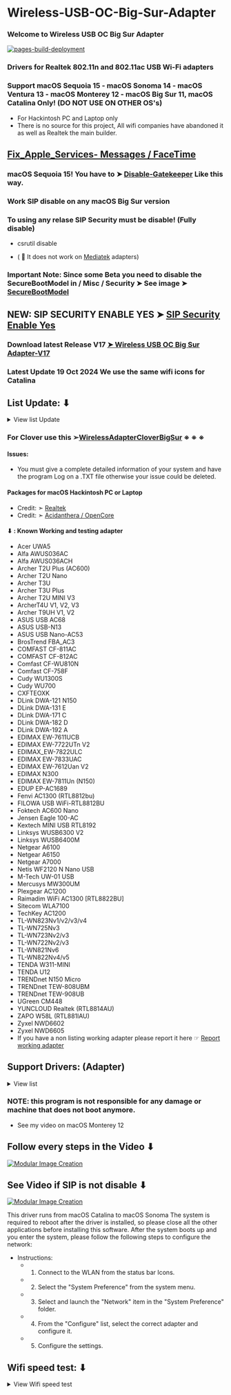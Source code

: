 # Wireless-USB-OC-Big-Sur-Adapter 

### Welcome to Wireless USB OC Big Sur Adapter

[![pages-build-deployment](https://github.com/chris1111/Wireless-USB-OC-Big-Sur-Adapter/actions/workflows/pages/pages-build-deployment/badge.svg)](https://github.com/chris1111/Wireless-USB-OC-Big-Sur-Adapter/actions/workflows/pages/pages-build-deployment)

### Drivers for Realtek 802.11n and 802.11ac USB Wi-Fi adapters 

### Support macOS Sequoia 15 - macOS Sonoma 14 - macOS Ventura 13 - macOS Monterey 12 - macOS Big Sur 11, macOS Catalina Only! (DO NOT USE ON OTHER OS's)
- For Hackintosh PC and Laptop only
- There is no source for this project, All wifi companies have abandoned it as well as Realtek the main builder.
## [Fix_Apple_Services- Messages / FaceTime](https://github.com/chris1111/Wireless-USB-Big-Sur-Adapter/blob/master/Fix_Apple_Services.md)

### macOS Sequoia 15! You have to ➤ [Disable-Gatekeeper](https://github.com/chris1111/Disable-Gatekeeper) Like this way.
### Work SIP disable on any macOS Big Sur version 
### To using any relase SIP Security must be disable! (Fully disable) 
- csrutil disable

- ( 🚫  It does not work on [Mediatek](https://github.com/chris1111/D-LinkUtility-Package) adapters)

### Important Note: Since some Beta you need to disable the SecureBootModel in / Misc / Security ➤ See image ➤ [SecureBootModel](https://user-images.githubusercontent.com/6248794/94857988-57886600-0400-11eb-9faa-465344c44c10.png)

## NEW: SIP SECURITY ENABLE YES ➤ [SIP Security Enable Yes](https://github.com/chris1111/Wireless-USB-OC-Big-Sur-Adapter/discussions/167)
### Download latest Release V17 [➤ Wireless USB OC Big Sur Adapter-V17](https://github.com/chris1111/Wireless-USB-OC-Big-Sur-Adapter/releases/tag/V17)


### Latest Update 19 Oct 2024 We use the same wifi icons for Catalina

## List Update: ⬇︎
<details> 
  <summary>View list Update</summary>

Update 12 Jul 2024 Use my background Package
	
Update 12 Jul 2024 Reduce size background Package adated for old macOS

Update 12 Jul 2024 Update ButtonBox background Packag

Update 11 Jul 2024 Update StatusBarApp, change background Package

Update 16 Jan 2024  List Support adapter in Readme

Update 02 July 2023  Change Background program

Update 15 Dec 2022 Moove Helper

Update 13 Dec 2022 Update 13 Dec 2022 Fix Uninstall Utility

Update 02 Nov 2022 No more need Agents and Deamon

Update 16 Oct 2022 Adapted for latest macOS

Update 12 June 2022 Add support macOS Ventura 13

Update 01 March 2022 Add Portuguese language credit : @erikadeolima

Update 08 Jan 2022 Open StatusBarApp before reboot

Update 31 Dec 2021 remove spam uninstall script

Update 14 Dec 2021 support page.html inside the program, StatusBarApp open after reboot

Update 11 Dec 2021 support page.html

Update 30 Oct 2021 strip and sign nib with Xcode

Update 15 Sept 2021 Release V8 adapt for latest macOS Big Sur 11

Update 15 august 2021 . Check SIP status

![SIP Status](https://user-images.githubusercontent.com/6248794/139541856-6eca3646-50a8-4a2f-9808-1d77f68dd423.png)

Update 26 july 2021 . Check box Auto start

Update 29 Nov 2020 Using a blue WIFI icon but similar to Big Sur

![Capture d’écran, Light](https://user-images.githubusercontent.com/6248794/100558078-c7896000-327a-11eb-9f28-d81df4c79e24.png)

![Capture d’écran, dark](https://user-images.githubusercontent.com/6248794/100558082-cb1ce700-327a-11eb-9a53-9c505b2432c2.png)

</details>


### For Clover use this ➢[WirelessAdapterCloverBigSur](https://github.com/chris1111/WirelessAdapterCloverBigSur) ※ ※ ※

#### Issues: 
- You must give a complete detailed information of your system and have the program Log on a .TXT file otherwise your issue could be deleted.


#### Packages for macOS Hackintosh PC or Laptop
- Credit: ➣ [Realtek](https://www.realtek.com/en/)
- Credit: ➣ [Acidanthera / OpenCore](https://github.com/acidanthera/OpenCorePkg)


#### ⬇︎ :  Known Working and testing adapter
- Acer UWA5
- Alfa AWUS036AC 
- Alfa AWUS036ACH
- Archer T2U Plus (AC600)
- Archer T2U Nano
- Archer T3U
- Archer T3U Plus
- Archer T2U MINI V3
- ArcherT4U V1, V2, V3
- Archer T9UH V1, V2
- ASUS USB AC68
- ASUS USB-N13
- ASUS USB Nano-AC53
- BrosTrend FBA_AC3
- COMFAST CF-811AC
- COMFAST CF-812AC
- Comfast CF-WU810N
- Comfast CF-758F
- Cudy WU1300S
- Cudy WU700
- CXFTEOXK
- DLink DWA-121 N150
- DLink DWA-131 E
- DLink DWA-171 C
- DLink DWA-182 D
- DLink DWA-192 A
- EDIMAX EW-7611UCB
- EDIMAX EW-7722UTn V2
- EDIMAX_EW-7822ULC
- EDIMAX EW-7833UAC
- EDIMAX EW-7612Uan V2
- EDIMAX N300
- EDIMAX EW-7811Un (N150)
- EDUP EP-AC1689
- Fenvi AC1300 (RTL8812bu)
- FILOWA USB WiFi-RTL8812BU
- Foktech AC600 Nano
- Jensen Eagle 100-AC
- Kextech MINI USB RTL8192
- Linksys WUSB6300 V2
- Linksys WUSB6400M
- Netgear A6100
- Netgear A6150
- Netgear A7000
- Netis WF2120 N Nano USB
- M-Tech UW-01 USB
- Mercusys MW300UM
- Plexgear AC1200
- Raimadim WiFi AC1300 [RTL8822BU]
- Sitecom WLA7100
- TechKey AC1200
- TL-WN823Nv1/v2/v3/v4
- TL-WN725Nv3
- TL-WN723Nv2/v3
- TL-WN722Nv2/v3
- TL-WN821Nv6
- TL-WN822Nv4/v5
- TENDA W311-MINI
- TENDA U12
- TRENDnet N150 Micro
- TRENDnet TEW-808UBM
- TRENDnet TEW-908UB
- UGreen CM448
- YUNCLOUD Realtek (RTL8814AU)
- ZAPO W58L (RTL881lAU)
- Zyxel NWD6602
- Zyxel NWD6605
- If you have a non listing working adapter please report it here ☞ [Report working adapter](https://github.com/chris1111/Wireless-USB-OC-Big-Sur-Adapter/discussions)

## Support Drivers: (Adapter)

<details> 
  <summary>View list  </summary>
	
- ASUS_USB-N10E_92CU

- ASUS_USB-N13_92CU

- ASUS_USB-N10_92CU

- ASUS_1870_8812BU

- ASUS_USB-N10E_92CU

- ASUS_USB-N10_92CU

- ASUS_USB-N13_92CU

- ASUS_USB-AC53_8812BU

- ASUS_USB-AC55B1_8812BU

- ASUS_USB-AC56_8812AU

- ASUS_USB-AC55_8812BU

- ASUS_USB-AC68ALL_8814AU

- ASUS_USB-AC68CE_8814AU

- ASUS_USB-AC68FCC_8814AU

- AboCom_8178_92CU

- AboCom_0811_8811AU

- AboCom_8189_92CU

- AboCom_92EU

- AboCom_88EU

- AboCom_AC_8812AU

- AboCom_AC_8812AU

- Actiontec_8811AU

- AirTies_Air2520_8811AU

- AirTies_Air2525_8811AU

- AboCom_8178_92CU

- AboCom_8189_92CU

- Actiontec_8105_SingleBand_8811AU

- Actiontec_8108_DualBand_8811AU

- Amigo_92CU

- Amigo_92CU

- AzureWave_92CU

- Belkin_1004_92CU

- Belkin_1102_92CU

- Belkin_2102_92CU

- Belkin_2103_92CU

- Belkin_92DUVS_1105

- Belkin_92DUVS_110A

- Belkin_92DUVS_120A

- Belkin_F9L1106_v2_8812AU

- Belkin_F9L1106v2_8812AU

- Buffallo_25D_8812AU

- Buffallo_433DM_8811AU

- Buffallo_WI_U2_433DHP_8811AU

- Buffallo_WLP_U2_433DHP_8811AU

- Compare-8010_92CU

- Compare-8011_92CU

- Corega_92CU

- DLink_DWA121_92CU

- DLink_DWA123_92CU

- DLink_DWA131B1_92CU

- DLink_DWA132_92CU

- DLink_DWA133_92CU

- DLink_DWA123_88EU

- DLink_DWA125_88EU

- DLink_DWA131C1_92EU

- DLink_DWA131E_92EU

- DLink_DWA171_8812AU

- DLink_DWA182B1_8812AU

- DLink_DWA182_8812AU

- DLink_DWA192_8814AU

- DLink_GO_USB_N150_88EU

- ELECOM_WDC300SU2S_92CU

- ELECOM_8811AU

- ELECOM_WDB433SU2M_8811AU

- ELECOM_WDC1300DU3_8814AU

- ELECOM_WDC1300SU3_8814AU

- ELECOM_WDC150SU2M_88EU

- ELECOM_WDC433DU2_8812AU

- ELECOM_WDC433SU2M2_8811AU

- EDIMAX- EW-7722UTn V2 

- EDIMAX N300

- EDIMAX EW-7811Un

- Edimax_AC1750_8814AU

- Edimax_AC1750_A834_8814AU

- Edimax_AC600_8812AU

- Edimax_EW-7611ULB_8723BU

- Edimax_EW-7811UAC_8812AU

- Edimax_EW-7822UAC_8812AU

- Edimax_EW-7822ULC_8812AU

- Edimax_GLP_8812AU

- Edimax_7811_92CU

- Edimax_7822_92CU

- Feixun_90_92CU

- Feixun_91_92CU

- EnGenius_AC_8812AU

- HP_92CU

- Hawking_HWDN3_92CU

- Hawking_HWUN4_92CU

- Hercules_HWUm300_92CU

- Hercules_HWUp150_92CU

- Hawking_8812AU

- Hawking_HW7ACU_8812AU

- IO_DATA_AC433UM_8812AU

- O_DATA_WN-AC867U_8812AU

- Infocus_INA-LCKEY_8812AU

- IO_DATA_92CU

- Linksys_WUSB6300_8812AU

- Logitec_92CU

- Loopcomm_ACA1_8812AU

- Netgear_A7000

- Netgear_N300MA_92CU

- Netgear_WNA1000M_92CU

- Netgear_WNA3100M_92CU

- Netgear_A6100_8812AU

- Netgear_A6200v2_8812AU

- PCI_BT-Micro3H2X_92CU

- PCI_GW_USEco300_92CU

- PCI_GW_USLight_92CU

- PCI_GW_USNano2_92CU

- PCI_GW_USValue_EZ_92CU

- PCI_SW_WF02-AD15_92CU

- PCI_GW-300S_92EU

- PCI_GW-450S_8812AU

- PCI_GW-900D_8812AU

- Proxim_USB-9100_8812AU

- RTL8188CTV

- RTL8188CTV_0A8A

- RTL8188CTV_8011

- RTL8188CU

- RTL8188CUS_1E1E

- RTL8188CUS_2E2E

- RTL8188CUS_5088

- RTL8188CUS_Combo

- RTL8188CUS_Combo_AFF8

- RTL8188CUS_Combo_AFFB

- RTL8188CUS_Combo_AFFC

- RTL8188CUS_Solo

- RTL8188CUS_VL

- RTL8188CUS_solo_AFF7

- RTL8188CUS_solo_AFF9

- RTL8188CUS_solo_AFFA

- RTL8188RU

- RTL8188RU_Netcore

- RTL8192CU

- RTL8192CU_8177

- RTL8192CU_8178

- RTL8192DU_VS

- RTL8188EU

- RTL8188EU_ETV

- RTL8188EU_VAU

- RTL8192EU

- RTL8192EU-2

- RTL8811AU

- RTL8812AU

- RTL8812BU
  
- RTL8822BU
  
- RTL8812AU-VL

- RTL8812AU-VN

- RTL8812AU-VS

- RTL8814AU

- Sitecom_WL365_92CU

- Sitecom_WLA1001v1_92CU

- Sitecom_WLA2102_92CU

- Sitecom_WLA4001_92CU

- Sitecom_WLA1100_88EU

- Sitecom_WLA2104_8812AU

- Sitecom_WLA7100_8812AU

- Sitecom_WLA8100_8814AU

- TPLink-Archer_T2U_NANO

- TL-WN823Nv3

- TL-WN725Nv3

- TL-WN723Nv3

- TL-WN722Nv3

- TL-WN821Nv6

- TPLink_92CU

- TPLink_821v5_92EU

- TPLink_822v4_92EU

- TPLink_823v2_92EU

- TPLink_8812AU_1

- TPLink_8812AU_2

- TPLink_8812AU_3

- TPLink_88EUSU

- TPLink_T4UH_8812AU

- TPLink_T4U_8812AU

- TPLink_T9UH_8814AU

- TRENDnet N150 Micro

- Trendnet_624D_92CU

- Trendnet_648B_92CU

- Trendnet_92DUVS

- TrendNet_TEW804B_8812AU

- TrendNet_TEW805B_8812AU

- TrendNet_TEW809UB_8814AU

- Western_AC_8812AU

- ZyXEL_AC_8812AU

- ZyXEL_92CU

							
</details>

### NOTE: this program is not responsible for any damage or machine that does not boot anymore.


- See my video on macOS Monterey 12
## Follow every steps in the Video ⬇︎
[![Modular Image Creation](https://i87.servimg.com/u/f87/17/99/48/98/68747410.png)](https://youtu.be/roQOmCq0UZw)

## See Video if SIP is not disable ⬇︎
[![Modular Image Creation](https://i87.servimg.com/u/f87/17/99/48/98/68747410.png)](https://youtu.be/ct0-joP-PVY)

This driver runs from macOS Catalina to macOS Sonoma
The system is required to reboot after the driver is installed, so please close all the other applications before installing this software. After the system boots up and you enter the system, please follow the following steps to configure the network:

- Instructions:
    - 1. Connect to the WLAN from the status bar Icons.
    - 2. Select the "System Preference" from the system menu.
    - 3. Select and launch the "Network" item in the "System Preference" folder.
    - 4. From the "Configure" list, select the correct adapter and configure it.
    - 5. Configure the settings.

## Wifi speed test: ⬇︎
<details> 
  <summary>View Wifi speed test</summary>


- Since Monterey you can Run the command `networkquality`

- Wifi speed test
Download ➤ [Big Sur / Catalina WIFI Speed Test.zip](https://github.com/chris1111/Wireless-USB-Big-Sur-Adapter/files/6895432/WIFI.Speed.Test.zip)

- Wifi speed test 
Download ➤  [Monterey WIFI Network Speed Test.zip](https://github.com/chris1111/Wireless-USB-Big-Sur-Adapter/files/8351329/Monterey.WIFI.Network.Speed.Test.zip) You need /usr/local/bin/python3 Installed

- Wifi speed test
Download ➤  [Sonoma Wifi Network Speed Test.zip](https://github.com/chris1111/Wireless-USB-Big-Sur-Adapter/files/14547858/Network.SpeedTest.zip) You need /usr/local/bin/python3 Installed

![Screen Shot ](https://user-images.githubusercontent.com/6248794/124283398-db9b8580-db19-11eb-87db-56251f29a5a5.png)

</details>
